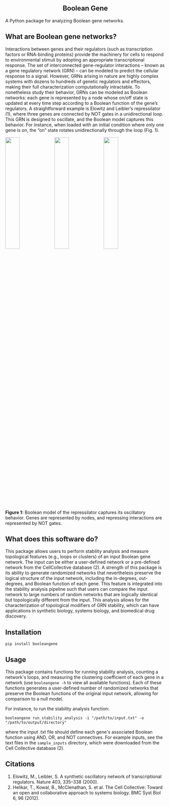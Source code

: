 <h2 align="center">Boolean Gene</h2>
A Python package for analyzing Boolean gene networks.

## What are Boolean gene networks?
Interactions between genes and their regulators (such as transcription factors or RNA-binding proteins) provide the machinery for cells to respond to environmental stimuli by adopting an appropriate transcriptional response. The set of interconnected gene-regulator interactions – known as a gene regulatory network (GRN) – can be modeled to predict the cellular response to a signal. However, GRNs arising in nature are highly complex systems with dozens to hundreds of genetic regulators and effectors, making their full characterization computationally intractable. To nonetheless study their behavior, GRNs can be modeled as Boolean networks: each gene is represented by a node whose on/off state is updated at every time step according to a Boolean function of the gene’s regulators. A straightforward example is Elowitz and Leibler’s repressilator (1), where three genes are connected by NOT gates in a unidirectional loop. This GRN is designed to oscillate, and the Boolean model captures this behavior. For instance, when loaded with an initial condition where only one gene is on, the “on” state rotates unidirectionally through the loop (Fig. 1). 

<img src="/assets/repressilator1.png" width="30%"></img> <img src="/assets/repressilator2.png" width="30%"></img> <img src="/assets/repressilator3.png" width="30%"></img>  
**Figure 1:** Boolean model of the repressilator captures its oscillatory behavior. Genes are represented by nodes, and repressing interactions are represented by NOT gates.

## What does this software do?
This package allows users to perform stability analysis and measure topological features (e.g., loops or clusters) of an input Boolean gene network. The input can be either a user-defined network or a pre-defined network from the CellCollective database (2). A strength of this package is its ability to generate randomized networks that nevertheless preserve the logical structure of the input network, including the in-degrees, out-degrees, and Boolean function of each gene. This feature is integrated into the stability analysis pipeline such that users can compare the input network to large numbers of random networks that are logically identical but topologically different from the input. This analysis allows for the characterization of topological modifiers of GRN stability, which can have applications in synthetic biology, systems biology, and biomedical drug discovery. 

## Installation
```
pip install booleangene
```

## Usage
This package contains functions for running stability analysis, counting a network's loops, and measuring the clustering coefficient of each gene in a network (use `booleangene -h` to view all available functions). Each of these functions generates a user-defined number of randomized networks that preserve the Boolean functions of the original input network, allowing for comparison to a null model.

For instance, to run the stability analysis function:
```
booleangene run_stability_analysis -i "/path/to/input.txt" -o "/path/to/output/directory" 
```  
where the input .txt file should define each gene's associated Boolean function using AND, OR, and NOT connectives. For example inputs, see the text files in the `sample_inputs` directory, which were downloaded from the Cell Collective database (2).

## Citations
1. Elowitz, M., Leibler, S. A synthetic oscillatory network of transcriptional regulators. Nature 403, 335–338 (2000).
2. Helikar, T., Kowal, B., McClenathan, S. et al. The Cell Collective: Toward an open and collaborative approach to systems biology. BMC Syst Biol 6, 96 (2012).
